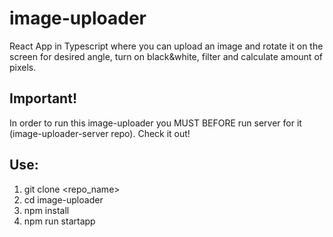 # image-uploader
React App in Typescript where you can upload an image and rotate it on the screen for desired angle, turn on black&white, filter and calculate amount of pixels. 

## Important!
In order to run this image-uploader you MUST BEFORE run server for it (image-uploader-server repo). Check it out!

## Use:
1. git clone <repo_name>
2. cd image-uploader
3. npm install
4. npm run startapp
